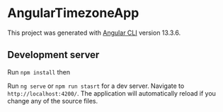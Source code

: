 # AngularTimezoneApp

This project was generated with [Angular CLI](https://github.com/angular/angular-cli) version 13.3.6.

## Development server

Run `npm install` then

Run `ng serve` or `npm run stasrt` for a dev server. Navigate to `http://localhost:4200/`. The application will automatically reload if you change any of the source files.
